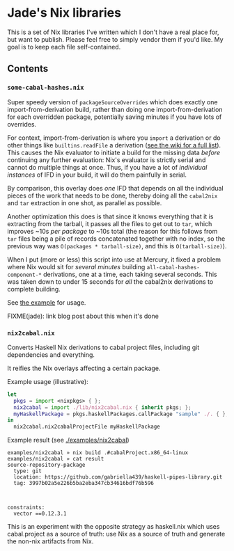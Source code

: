 # Jade's Nix libraries

This is a set of Nix libraries I've written which I don't have a real place
for, but want to publish. Please feel free to simply vendor them if you'd like.
My goal is to keep each file self-contained.

## Contents

### `some-cabal-hashes.nix`

Super speedy version of `packageSourceOverrides` which does exactly one
import-from-derivation build, rather than doing one import-from-derivation for
each overridden package, potentially saving minutes if you have lots of
overrides.

For context, import-from-derivation is where you `import` a derivation or do
other things like `builtins.readFile` a derivation ([see the wiki for a full
list][wiki-ifd]). This causes the Nix evaluator to initiate a build for the
missing data *before* continuing any further evaluation: Nix's evaluator is
strictly serial and cannot do multiple things at once. Thus, if you have a lot
of *individual instances* of IFD in your build, it will do them painfully in
serial.

By comparison, this overlay does *one* IFD that depends on all the individual
pieces of the work that needs to be done, thereby doing all the `cabal2nix` and
`tar` extraction in one shot, as parallel as possible.

Another optimization this does is that since it knows everything that it is
extracting from the tarball, it passes all the files to get out to `tar`, which
improves ~10s *per package* to ~10s total (the reason for this follows from
`tar` files being a pile of records concatenated together with no index, so the
previous way was `O(packages * tarball-size)`, and this is `O(tarball-size)`).

[wiki-ifd]: https://nixos.wiki/wiki/Import_From_Derivation

When I put (more or less) this script into use at Mercury, it fixed a
problem where Nix would sit for *several minutes* building
`all-cabal-hashes-component-*` derivations, one at a time, each taking several
seconds. This was taken down to under 15 seconds for *all* the cabal2nix
derivations to complete building.

See [the example](./examples/some-cabal-hashes) for usage.

FIXME(jade): link blog post about this when it's done

### `nix2cabal.nix`

Converts Haskell Nix derivations to cabal project files, including git
dependencies and everything.

It reifies the Nix overlays affecting a certain package.

Example usage (illustrative):

```nix
let
  pkgs = import <nixpkgs> { };
  nix2cabal = import ./lib/nix2cabal.nix { inherit pkgs; };
  myHaskellPackage = pkgs.haskellPackages.callPackage "sample" ./. { };
in
  nix2cabal.nix2cabalProjectFile myHaskellPackage
```

Example result (see [./examples/nix2cabal](./examples/nix2cabal))

```ShellSession
examples/nix2cabal » nix build .#cabalProject.x86_64-linux
examples/nix2cabal » cat result
source-repository-package
  type: git
  location: https://github.com/gabriella439/haskell-pipes-library.git
  tag: 3997b02a5e226b5ba2eba347cb34616bdf76b596



constraints:
  vector ==0.12.3.1
```

This is an experiment with the opposite strategy as haskell.nix which uses
cabal.project as a source of truth: use Nix as a source of truth and generate
the non-nix artifacts from Nix.
